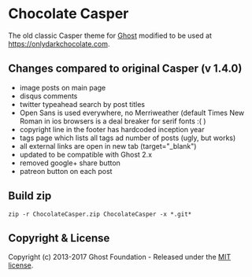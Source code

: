 # Chocolate Casper

The old classic Casper theme for [Ghost](http://github.com/tryghost/ghost/) modified to be used at https://onlydarkchocolate.com.

## Changes compared to original Casper (v 1.4.0)
 - image posts on main page
 - disqus comments
 - twitter typeahead search by post titles
 - Open Sans is used everywhere, no Merriweather (default Times New Roman in ios browsers is a deal breaker for serif fonts :( )
 - copyright line in the footer has hardcoded inception year
 - tags page which lists all tags ad number of posts (ugly, but works)
 - all external links are open in new tab (target="_blank")
 - updated to be compatible with Ghost 2.x
 - removed google+ share button
 - patreon button on each post
 
## Build zip

`zip -r ChocolateCasper.zip ChocolateCasper -x *.git*`

## Copyright & License

Copyright (c) 2013-2017 Ghost Foundation - Released under the [MIT license](LICENSE).
